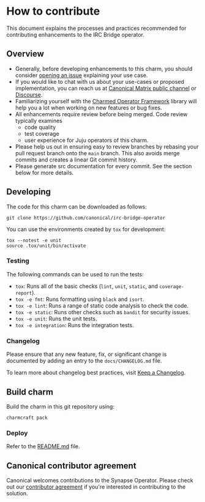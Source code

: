 # How to contribute

This document explains the processes and practices recommended for contributing
enhancements to the IRC Bridge operator.

## Overview

- Generally, before developing enhancements to this charm, you should consider
[opening an issue](https://github.com/canonical/irc-bridge-operator/issues)
explaining your use case.
- If you would like to chat with us about your use-cases or proposed
implementation, you can reach us at [Canonical Matrix public channel](https://matrix.to/#/#charmhub-charmdev:ubuntu.com)
or [Discourse](https://discourse.charmhub.io/).
- Familiarizing yourself with the [Charmed Operator Framework](https://juju.is/docs/sdk)
library will help you a lot when working on new features or bug fixes.
- All enhancements require review before being merged. Code review typically
examines
  - code quality
  - test coverage
  - user experience for Juju operators of this charm.
- Please help us out in ensuring easy to review branches by rebasing your pull
request branch onto the `main` branch. This also avoids merge commits and
creates a linear Git commit history.
- Please generate src documentation for every commit. See the section below for
more details.

## Developing

The code for this charm can be downloaded as follows:

```
git clone https://github.com/canonical/irc-bridge-operator
```

You can use the environments created by `tox` for development:

```shell
tox --notest -e unit
source .tox/unit/bin/activate
```

### Testing

The following commands can be used to run the tests:

* `tox`: Runs all of the basic checks (`lint`, `unit`, `static`, and `coverage-report`).
* `tox -e fmt`: Runs formatting using `black` and `isort`.
* `tox -e lint`: Runs a range of static code analysis to check the code.
* `tox -e static`: Runs other checks such as `bandit` for security issues.
* `tox -e unit`: Runs the unit tests.
* `tox -e integration`: Runs the integration tests.

### Changelog

Please ensure that any new feature, fix, or significant change is documented by
adding an entry to the `docs/CHANGELOG.md` file.

To learn more about changelog best practices, visit [Keep a Changelog](https://keepachangelog.com/).

## Build charm

Build the charm in this git repository using:

```shell
charmcraft pack
```

### Deploy

Refer to the [README.md](https://github.com/canonical/irc-bridge-operator/blob/main/README.md) file.

## Canonical contributor agreement

Canonical welcomes contributions to the Synapse Operator. Please check out our [contributor agreement](https://ubuntu.com/legal/contributors) if you're interested in contributing to the solution.
